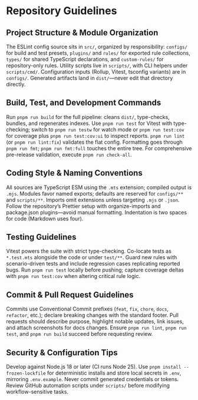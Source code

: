 # Repository Guidelines

## Project Structure & Module Organization

The ESLint config source sits in `src/`, organized by responsibility: `configs/` for build and test presets, `plugins/` and `rules/` for exported rule collections, `types/` for shared TypeScript declarations, and `custom-rules/` for repository-only rules. Utility scripts live in `scripts/`, with CLI helpers under `scripts/cmd/`. Configuration inputs (Rollup, Vitest, tsconfig variants) are in `configs/`. Generated artifacts land in `dist/`—never edit that directory directly.

## Build, Test, and Development Commands

Run `pnpm run build` for the full pipeline: cleans `dist/`, type-checks, bundles, and regenerates indexes. Use `pnpm run test` for Vitest with type-checking; switch to `pnpm run testw` for watch mode or `pnpm run test:cov` for coverage plus `pnpm run test:cov:ui` to inspect reports. `pnpm run lint` (or `pnpm run lint:fix`) validates the flat config. Formatting goes through `pnpm run fmt`; `pnpm run fmt:full` touches the entire tree. For comprehensive pre-release validation, execute `pnpm run check-all`.

## Coding Style & Naming Conventions

All sources are TypeScript ESM using the `.mts` extension; compiled output is `.mjs`. Modules favor named exports; defaults are reserved for `configs/**` and `scripts/**`. Imports omit extensions unless targeting `.mjs` or `.json`. Follow the repository’s Prettier setup with organize-imports and package.json plugins—avoid manual formatting. Indentation is two spaces for code (Markdown uses four).

## Testing Guidelines

Vitest powers the suite with strict type-checking. Co-locate tests as `*.test.mts` alongside the code or under `test/**`. Guard new rules with scenario-driven tests and include regression cases replicating reported bugs. Run `pnpm run test` locally before pushing; capture coverage deltas with `pnpm run test:cov` when altering critical rule logic.

## Commit & Pull Request Guidelines

Commits use Conventional Commit prefixes (`feat`, `fix`, `chore`, `docs`, `refactor`, etc.); declare breaking changes with the standard footer. Pull requests should describe purpose, highlight notable updates, link issues, and attach screenshots for docs changes. Ensure `pnpm run lint`, `pnpm run test`, and `pnpm run build` succeed before requesting review.

## Security & Configuration Tips

Develop against Node.js 18 or later (CI runs Node 25). Use `pnpm install --frozen-lockfile` for deterministic installs and store local secrets in `.env`, mirroring `.env.example`. Never commit generated credentials or tokens. Review GitHub automation scripts under `scripts/` before modifying workflow-sensitive tasks.
